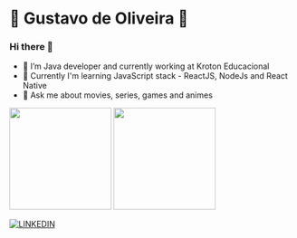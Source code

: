 # 👾 Gustavo de Oliveira 👾

### Hi there 👋

<div>
<ul>
  <li>🔭 I’m Java developer and currently working at Kroton Educacional</li>
  <li>🌱 Currently I'm learning JavaScript stack - ReactJS, NodeJs and React Native</li>
  <li>💬 Ask me about movies, series, games and animes</li>
</ul>
</div>
<div><img height="180em" src="https://github-readme-stats.vercel.app/api?username=gustavool&show_icons=true&theme=dracula&include_all_commits=true&count_private=true"/>
  <img height="180em" src="https://github-readme-stats.vercel.app/api/top-langs/?username=gustavool&layout=compact&langs_count=16&theme=dracula"/></div>
  
  [![LINKEDIN](https://img.shields.io/badge/Linkedin-black?style=for-the-badge&logo=linkedin)](https://www.linkedin.com/in/gustavool)
